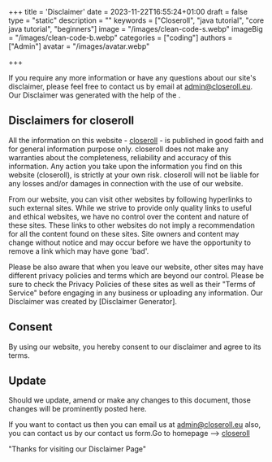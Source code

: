 
+++
title = 'Disclaimer'
date = 2023-11-22T16:55:24+01:00
draft = false
type = "static"
description = ""
keywords = ["Closeroll", "java tutorial", "core java tutorial", "beginners"]
image = "/images/clean-code-s.webp"
imageBig = "/images/clean-code-b.webp"
categories = ["coding"]
authors = ["Admin"]
avatar = "/images/avatar.webp"

+++

If you require any more information or have any questions about our site's disclaimer, please feel free to contact us by email at admin@closeroll.eu. Our Disclaimer was generated with the help of the .

Disclaimers for closeroll
-------------------------

All the information on this website - [closeroll](https://closeroll.eu/) - is published in good faith and for general information purpose only. closeroll does not make any warranties about the completeness, reliability and accuracy of this information. Any action you take upon the information you find on this website (closeroll), is strictly at your own risk. closeroll will not be liable for any losses and/or damages in connection with the use of our website.

From our website, you can visit other websites by following hyperlinks to such external sites. While we strive to provide only quality links to useful and ethical websites, we have no control over the content and nature of these sites. These links to other websites do not imply a recommendation for all the content found on these sites. Site owners and content may change without notice and may occur before we have the opportunity to remove a link which may have gone 'bad'.

Please be also aware that when you leave our website, other sites may have different privacy policies and terms which are beyond our control. Please be sure to check the Privacy Policies of these sites as well as their "Terms of Service" before engaging in any business or uploading any information. Our Disclaimer was created by [Disclaimer Generator].

Consent
-------

By using our website, you hereby consent to our disclaimer and agree to its terms.

Update
------

Should we update, amend or make any changes to this document, those changes will be prominently posted here.

If you want to contact us then you can email us at admin@closeroll.eu also, you can contact us by our contact us form.Go to homepage --> [closeroll](https://closeroll.eu/)


"Thanks for visiting our Disclaimer Page"
